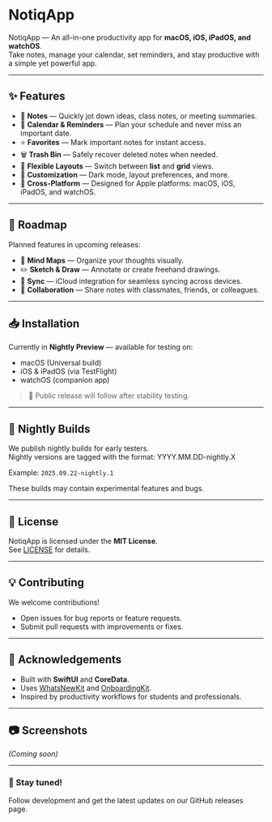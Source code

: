 # NotiqApp

NotiqApp — An all-in-one productivity app for **macOS, iOS, iPadOS, and watchOS**.  
Take notes, manage your calendar, set reminders, and stay productive with a simple yet powerful app.  

---

## ✨ Features
- 📝 **Notes** — Quickly jot down ideas, class notes, or meeting summaries.  
- 📅 **Calendar & Reminders** — Plan your schedule and never miss an important date.  
- ⭐ **Favorites** — Mark important notes for instant access.  
- 🗑️ **Trash Bin** — Safely recover deleted notes when needed.  
- 📐 **Flexible Layouts** — Switch between **list** and **grid** views.  
- 🎨 **Customization** — Dark mode, layout preferences, and more.  
- 📡 **Cross-Platform** — Designed for Apple platforms: macOS, iOS, iPadOS, and watchOS.  

---

## 🚀 Roadmap
Planned features in upcoming releases:
- 🧠 **Mind Maps** — Organize your thoughts visually.  
- ✏️ **Sketch & Draw** — Annotate or create freehand drawings.  
- 🔄 **Sync** — iCloud integration for seamless syncing across devices.  
- 🤝 **Collaboration** — Share notes with classmates, friends, or colleagues.  

---

## 📥 Installation
Currently in **Nightly Preview** — available for testing on:  
- macOS (Universal build)  
- iOS & iPadOS (via TestFlight)  
- watchOS (companion app)  

> 📌 Public release will follow after stability testing.  

---

## 🧪 Nightly Builds
We publish nightly builds for early testers.  
Nightly versions are tagged with the format:  YYYY.MM.DD-nightly.X

Example: `2025.09.22-nightly.1`  

These builds may contain experimental features and bugs.  

---

## 📜 License
NotiqApp is licensed under the **MIT License**.  
See [LICENSE](LICENSE) for details.  

---

## 💡 Contributing
We welcome contributions!  
- Open issues for bug reports or feature requests.  
- Submit pull requests with improvements or fixes.  

---

## 🌟 Acknowledgements
- Built with **SwiftUI** and **CoreData**.  
- Uses [WhatsNewKit](https://github.com/SvenTiigi/WhatsNewKit) and [OnboardingKit](https://github.com/your-onboardingkit-repo).  
- Inspired by productivity workflows for students and professionals.  

---

## 📷 Screenshots
*(Coming soon)*  

---

### 🔔 Stay tuned!
Follow development and get the latest updates on our GitHub releases page.  
